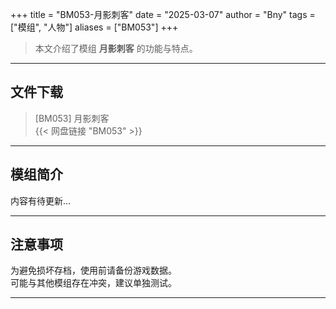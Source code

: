 +++
title = "BM053-月影刺客"
date = "2025-03-07"
author = "Bny"
tags = ["模组", "人物"]
aliases = ["BM053"]
+++

> 本文介绍了模组 **月影刺客** 的功能与特点。

---

## 文件下载

> [BM053] 月影刺客  
{{< 网盘链接 "BM053" >}}  

---

## 模组简介

>  
内容有待更新...  

---

## 注意事项

>  
为避免损坏存档，使用前请备份游戏数据。  
可能与其他模组存在冲突，建议单独测试。  

---

